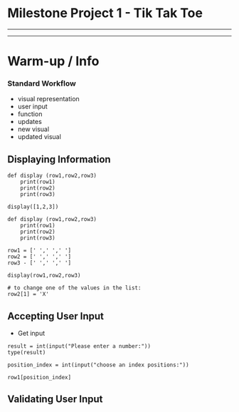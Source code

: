 # Milestone Project 1 - Tik Tak Toe
***
***
# Warm-up / Info
### Standard Workflow
* visual representation
* user input
* function 
* updates
* new visual
* updated visual

## Displaying Information
```
def display (row1,row2,row3)
    print(row1)
    print(row2)
    print(row3)

display([1,2,3])
```
```
def display (row1,row2,row3)
    print(row1)
    print(row2)
    print(row3)

row1 = [' ',' ',' ']
row2 = [' ',' ',' ']
row3 - [' ',' ',' ']

display(row1,row2,row3)

# to change one of the values in the list: 
row2[1] = 'X' 
```
## Accepting User Input
* Get input
```
result = int(input("Please enter a number:"))
type(result)
```
```
position_index = int(input("choose an index positions:"))

row1[position_index]
```
## Validating User Input